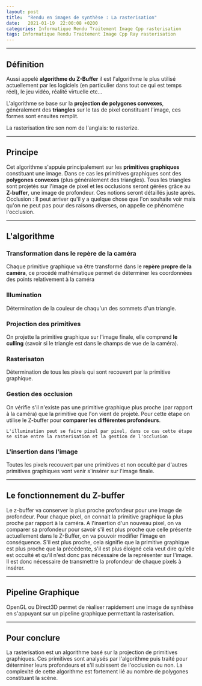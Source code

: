 ```yaml
---
layout: post
title:  "Rendu en images de synthèse : La rasterisation"
date:   2021-01-19  22:00:08 +0200
categories: Informatique Rendu Traitement Image Cpp rasterisation
tags: Informatique Rendu Traitement Image Cpp Ray rasterisation
---
```


--------------

## Définition

Aussi appelé **algorithme du Z-Buffer** il est l'algorithme le plus utilisé actuellement par les logiciels (en particulier dans tout ce qui est temps réel), le jeu vidéo, réalité virtuelle etc...

L'algorithme se base sur la **projection de polygones convexes**, généralement des **triangles** sur le tas de pixel constituant l'image, ces formes sont ensuites remplit.

La rasterisation tire son nom de l'anglais: to rasterize. 

------------

## Principe

Cet algorithme s'appuie principalement sur les **primitives graphiques** constituant une image. Dans ce cas les primitives graphiques sont des **polygones convexes** (plus généralement des triangles). Tous les triangles sont projetés sur l'image de pixel et les occlusions seront gérées grâce au **Z-buffer**, une image de profondeur. Ces notions seront détaillés juste après.
    Occlusion : Il peut arriver qu'il y a quelque chose que l'on souhaite voir mais qu'on ne peut pas pour des raisons diverses, on appelle ce phénomène l'occlusion.

------------------
## L'algorithme

### Transformation dans le repère de la caméra

Chaque primitive graphique va être transformé dans le **repère propre de la caméra**, ce procédé mathématique permet de déterminer les coordonnées des points relativement à la caméra

### Illumination

Détermination de la couleur de chaqu'un des sommets d'un triangle.

### Projection des primitives

On projette la primitive graphique sur l'image finale, elle comprend **le culling** (savoir si le triangle est dans le champs de vue de la caméra).

### Rasterisaton

Détermination de tous les pixels qui sont recouvert par la primitive graphique.

### Gestion des occlusion

On vérifie s'il n'existe pas une primitive graphique plus proche (par rapport à la caméra) que la primitive que l'on vient de projeté. Pour cette étape on utilise le Z-buffer pour **comparer les différentes profondeurs**.

    L'illumination peut se faire pixel par pixel, dans ce cas cette étape se situe entre la rasterisation et la gestion de l'occlusion

### L'insertion dans l'image

Toutes les pixels recouvert par une primitives et non occulté par d'autres primitives graphiques vont venir s'insérer sur l'image finale.

------------

## Le fonctionnement du Z-buffer

Le z-buffer va conserver la plus proche profondeur pour une image de profondeur.
Pour chaque pixel, on connait la primitive graphique la plus proche par rapport à la caméra.
A l'insertion d'un nouveau pixel, on va comparer sa profondeur pour savoir s'il est plus proche que celle présente actuellement dans le Z-Buffer, on va pouvoir modifier l'image en conséquence.
S'il est plus proche, cela signifie que la primitive graphique est plus proche que la précédente, s'il est plus éloigné cela veut dire qu'elle est occulté et qu'il n'est donc pas nécessaire de la représenter sur l'image.
Il est donc nécessaire de transmettre la profondeur de chaque pixels à insérer. 

------------

## Pipeline Graphique

OpenGL ou Direct3D permet de réaliser rapidement une image de synthèse en s'appuyant sur un pipeline graphique permettant la rasterisation.

---------------

## Pour conclure

La rasterisation est un algorithme basé sur la projection de primitives graphiques. Ces primitives sont analysés par l'algorithme puis traité pour déterminer leurs profondeurs et s'il subissent de l'occlusion ou non. La complexité de cette algorithme est fortement lié au nombre de polygones constituant la scène.
